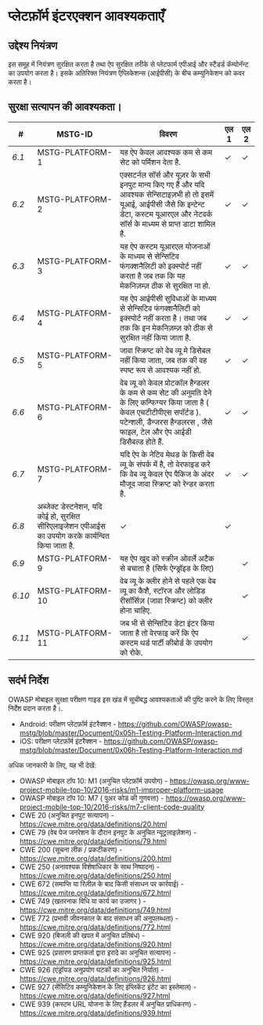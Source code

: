 # प्लेटफ़ॉर्म इंटरएक्शन आवश्यकताएँ

## उद्देश्य नियंत्रण

इस समूह में नियंत्रण सुरक्षित करता है तथा ऐप सुरक्षित तरीके से प्लेटफार्म एपीआई और स्टैंडर्ड कॅम्पोनॅन्ट का उपयोग करता है। इसके अतिरिक्त नियंत्रण  ऍप्लिकेशन्स (आईपीसी)  के बीच कम्युनिकेशन  को कवर करता है।

## सुरक्षा सत्यापन की आवश्यकता।

| # | MSTG-ID | विवरण | एल 1| एल 2 |
| -- | -------- | ---------------------- | - | - |
| *6.1* | MSTG-PLATFORM-1 | यह ऐप  केवल आवश्यक कम से कम सेट को पर्मिशन देता है. | ✓ | ✓ |
| *6.2* | MSTG-PLATFORM-2 | एक्सटर्नल सॉर्स  और यूज़र के सभी इनपुट मान्य किए गए हैं और यदि आवश्यक सेन्सिटाइज़भी हो तो इसमें यूआई, आईपीसी जैसे कि इन्टेन्ट  डेटा, कस्टम यूआरएल  और नेटवर्क सॉर्स  के माध्यम से प्राप्त डाटा शामिल है.| ✓ | ✓ |
| *6.3* | MSTG-PLATFORM-3 | यह ऐप कस्टम यूआरएल योजनाओं के माध्यम से सेन्सिटिव फंगक्शनैलिटी को  इक्स्पोर्ट  नहीं करता है जब तक कि यह  मेकनिज़म्ज़ ठीक से सुरक्षित ना हो. | ✓ | ✓ |
| *6.4* | MSTG-PLATFORM-4 | यह ऐप  आईपीसी सुविधाओं के माध्यम से सेन्सिटिव फंगक्शनैलिटी  को इक्स्पोर्ट   नहीं करता है। तथा जब तक कि इन  मेकनिज़म्ज़ को ठीक से सुरक्षित नहीं किया जाता है. | ✓ | ✓ |
| *6.5* | MSTG-PLATFORM-5 | जावा स्क्रिप्ट  को वेब व्यू मे डिसेबल नहीं किया जाता, जब तक की वह स्पष्ट रूप से आवश्यक नहीं हो. | ✓ | ✓ |
| *6.6* | MSTG-PLATFORM-6 | वेब व्यू   को केवल प्रोटकॉल  हैन्डलर के कम से कम सेट की अनुमति देने के लिए कन्फिग्यर किया जाता है ( केवल एचटीटीपीएस   सपॉर्टड ). पटेन्शली, डैन्जरस   हैन्डलरस , जैसे   फाइल, टेल और ऐप  आईडी   डिसैबल्ड होते हैं. | ✓ | ✓ |
| *6.7* | MSTG-PLATFORM-7 | यदि ऐप   के  नेटिव  मेथड के  किसी वेब व्यू  के संपर्क में है, तो  वेरफाइड करे कि वेब व्यू  केवल ऐप  पैकिज के अंदर मौजूद जावा स्क्रिप्ट  को  रेन्डर करता है. | ✓ | ✓ |
| *6.8* | अब्जेक्ट   डेस्टनेशन, यदि कोई हो, सुरक्षित सीरिएलाइजेशन एपीआईस का उपयोग करके कार्यन्वित  किया जाता है. | ✓ | ✓ |
| *6.9* | MSTG-PLATFORM-9 | यह ऐप  खुद को स्क्रीन  ओवर्ले अटैक से बचाता है (सिर्फ  ऐन्ड्रॉइड के लिए) |  | ✓ |
| *6.10* | MSTG-PLATFORM-10 | वेब व्यू   के क्लीर होने से पहले एक वेब व्यू   का  कैशै, स्टॉरज और लोडिड  रीसॉर्सिज़  (जावा स्क्रिप्ट)  को  क्लीर होना चाहिए. |  | ✓ |
| *6.11* | MSTG-PLATFORM-11 | जब भी से  सेन्सिटिव डेटा इंटर किया जाता है तो  वेरफाइ करें कि ऐप  कस्टम थर्ड पार्टी  कीबोर्ड  के उपयोग को रोके. | | ✓ |

## सदंर्भ निर्देश

OWASP मोबाइल सुरक्षा परीक्षण गाइड इस खंड में सूचीबद्ध आवश्यकताओं की पुष्टि करने के लिए विस्तृत निर्देश प्रदान करता है।.

- Android: परीक्षण प्लेटफ़ॉर्म इंटरैक्शन - <https://github.com/OWASP/owasp-mstg/blob/master/Document/0x05h-Testing-Platform-Interaction.md>
- iOS: परीक्षण प्लेटफ़ॉर्म इंटरैक्शन  - <https://github.com/OWASP/owasp-mstg/blob/master/Document/0x06h-Testing-Platform-Interaction.md>

अधिक जानकारी के लिए, यह भी देखें:

- OWASP मोबाइल टॉप 10: M1 (अनुचित प्लेटफ़ॉर्म उपयोग) - <https://owasp.org/www-project-mobile-top-10/2016-risks/m1-improper-platform-usage>
- OWASP मोबाइल टॉप 10: M7 ( पुअर कोड की गुणवत्ता) - <https://owasp.org/www-project-mobile-top-10/2016-risks/m7-client-code-quality>
- CWE 20 (अनुचित इनपुट सत्यापन) - <https://cwe.mitre.org/data/definitions/20.html>
- CWE 79 (वेब पेज जनरेशन के दौरान इनपुट के अनुचित न्यूट्रलाइज़ेशन) - <https://cwe.mitre.org/data/definitions/79.html>
- CWE 200 (सूचना लीक / प्रकटीकरण) - <https://cwe.mitre.org/data/definitions/200.html>
- CWE 250 (अनावश्यक विशेषाधिकार के साथ निष्पादन) - <https://cwe.mitre.org/data/definitions/250.html>
- CWE 672 (समाप्ति या रिलीज़ के बाद किसी संसाधन पर कार्रवाई) - <https://cwe.mitre.org/data/definitions/672.html>
- CWE 749 (खतरनाक विधि या कार्य का उजागर ) - <https://cwe.mitre.org/data/definitions/749.html>
- CWE 772 (प्रभावी जीवनकाल के बाद संसाधन की अनुपलब्धता) - <https://cwe.mitre.org/data/definitions/772.html>
- CWE 920 (बिजली की खपत में अनुचित प्रतिबंध) - <https://cwe.mitre.org/data/definitions/920.html>
- CWE 925 (प्रसारण प्राप्तकर्ता द्वारा इरादे का अनुचित सत्यापन) - <https://cwe.mitre.org/data/definitions/925.html>
- CWE 926 (एंड्रॉयड अनुप्रयोग घटकों का अनुचित निर्यात) - <https://cwe.mitre.org/data/definitions/926.html>
- CWE 927 (सेंसिटिव कम्युनिकेशन के लिए इंप्लिकेंट इंटेंट का इस्तेमाल) - <https://cwe.mitre.org/data/definitions/927.html>
- CWE 939 (कस्टम URL योजना के लिए हैंडलर में अनुचित प्राधिकरण) - <https://cwe.mitre.org/data/definitions/939.html>
